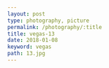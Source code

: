 ```yaml
---
layout: post
type: photography, picture
permalink: /photography/:title
title: vegas-13
date: 2018-01-08
keyword: vegas
path: 13.jpg
---
```



